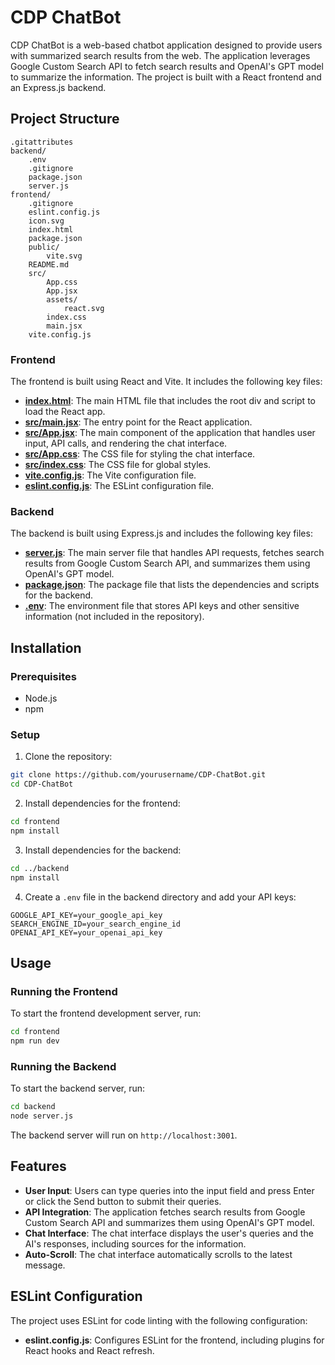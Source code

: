 # CDP ChatBot

CDP ChatBot is a web-based chatbot application designed to provide users with summarized search results from the web. The application leverages Google Custom Search API to fetch search results and OpenAI's GPT model to summarize the information. The project is built with a React frontend and an Express.js backend.

## Project Structure

```
.gitattributes
backend/
	.env
	.gitignore
	package.json
	server.js
frontend/
	.gitignore
	eslint.config.js
	icon.svg
	index.html
	package.json
	public/
		vite.svg
	README.md
	src/
		App.css
		App.jsx
		assets/
			react.svg
		index.css
		main.jsx
	vite.config.js
```

### Frontend

The frontend is built using React and Vite. It includes the following key files:

- **[index.html](frontend/index.html)**: The main HTML file that includes the root div and script to load the React app.
- **[src/main.jsx](frontend/src/main.jsx)**: The entry point for the React application.
- **[src/App.jsx](frontend/src/App.jsx)**: The main component of the application that handles user input, API calls, and rendering the chat interface.
- **[src/App.css](frontend/src/App.css)**: The CSS file for styling the chat interface.
- **[src/index.css](frontend/src/index.css)**: The CSS file for global styles.
- **[vite.config.js](frontend/vite.config.js)**: The Vite configuration file.
- **[eslint.config.js](frontend/eslint.config.js)**: The ESLint configuration file.

### Backend

The backend is built using Express.js and includes the following key files:

- **[server.js](backend/server.js)**: The main server file that handles API requests, fetches search results from Google Custom Search API, and summarizes them using OpenAI's GPT model.
- **[package.json](backend/package.json)**: The package file that lists the dependencies and scripts for the backend.
- **[.env](backend/.env)**: The environment file that stores API keys and other sensitive information (not included in the repository).

## Installation

### Prerequisites

- Node.js
- npm

### Setup

1. Clone the repository:

```sh
git clone https://github.com/yourusername/CDP-ChatBot.git
cd CDP-ChatBot
```

2. Install dependencies for the frontend:

```sh
cd frontend
npm install
```

3. Install dependencies for the backend:

```sh
cd ../backend
npm install
```

4. Create a `.env` file in the backend directory and add your API keys:

```
GOOGLE_API_KEY=your_google_api_key
SEARCH_ENGINE_ID=your_search_engine_id
OPENAI_API_KEY=your_openai_api_key
```

## Usage

### Running the Frontend

To start the frontend development server, run:

```sh
cd frontend
npm run dev
```

### Running the Backend

To start the backend server, run:

```sh
cd backend
node server.js
```

The backend server will run on `http://localhost:3001`.

## Features

- **User Input**: Users can type queries into the input field and press Enter or click the Send button to submit their queries.
- **API Integration**: The application fetches search results from Google Custom Search API and summarizes them using OpenAI's GPT model.
- **Chat Interface**: The chat interface displays the user's queries and the AI's responses, including sources for the information.
- **Auto-Scroll**: The chat interface automatically scrolls to the latest message.

## ESLint Configuration

The project uses ESLint for code linting with the following configuration:

- **eslint.config.js**: Configures ESLint for the frontend, including plugins for React hooks and React refresh.
